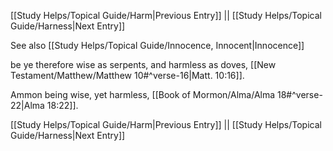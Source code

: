 [[Study Helps/Topical Guide/Harm|Previous Entry]]  ||  [[Study Helps/Topical Guide/Harness|Next Entry]]

 See also [[Study Helps/Topical Guide/Innocence, Innocent|Innocence]]

 be ye therefore wise as serpents, and harmless as doves, [[New Testament/Matthew/Matthew 10#^verse-16|Matt. 10:16]].

 Ammon being wise, yet harmless, [[Book of Mormon/Alma/Alma 18#^verse-22|Alma 18:22]].

[[Study Helps/Topical Guide/Harm|Previous Entry]]  ||  [[Study Helps/Topical Guide/Harness|Next Entry]]